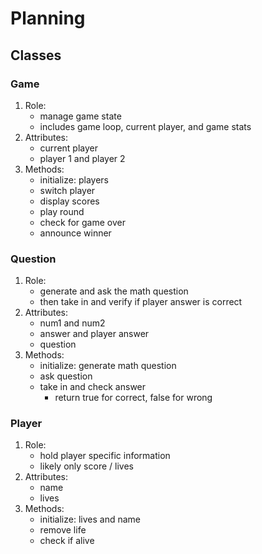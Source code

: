 # Planning

## Classes

### Game
1. Role:
    - manage game state
    - includes game loop, current player, and game stats
2. Attributes:
    - current player
    - player 1 and player 2
3. Methods:
    - initialize: players
    - switch player
    - display scores
    - play round
    - check for game over
    - announce winner
### Question
1. Role: 
    - generate and ask the math question
    - then take in and verify if player answer is correct
2. Attributes:
    - num1 and num2
    - answer and player answer
    - question
3. Methods:
    - initialize: generate math question
    - ask question
    - take in and check answer
      - return true for correct, false for wrong

### Player
1. Role:
    - hold player specific information
    - likely only score / lives
2. Attributes:
    - name
    - lives
3. Methods:
    - initialize: lives and name
    - remove life
    - check if alive